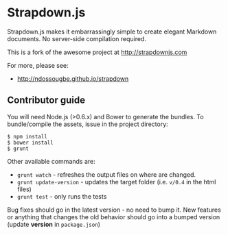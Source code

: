 # Strapdown.js

Strapdown.js makes it embarrassingly simple to create elegant Markdown documents. No server-side compilation required. 

This is a fork of the awesome project at http://strapdownjs.com

For more, please see:

+ http://ndossougbe.github.io/strapdown

## Contributor guide

You will need Node.js (>0.6.x) and Bower to generate the bundles. To bundle/compile the assets, issue in the project directory:

```
$ npm install
$ bower install
$ grunt
```

Other available commands are:

- `grunt watch` - refreshes the output files on where are changed.
- `grunt update-version` - updates the target folder (i.e. `v/0.4`  in the html files)
- `grunt test` - only runs the tests

Bug fixes should go in the latest version - no need to bump it. New features or anything that changes the old behavior should go into a bumped version (update **version** in `package.json`)

[1]:https://www.npmjs.org/package/coffee-script
[2]:https://www.npmjs.org/package/less